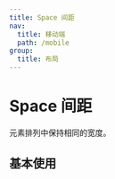 ```yaml
---
title: Space 间距
nav:
  title: 移动端
  path: /mobile
group:
  title: 布局
---
```


# Space 间距

元素排列中保持相同的宽度。

## 基本使用

<code src="./demos/index1.tsx" />

<API></API>

